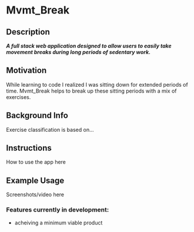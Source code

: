 # Mvmt_Break

## Description
***A full stack web application designed to allow users to easily take
movement breaks during long periods of sedentary work.***

## Motivation
While learning to code I realized I was sitting down for extended periods of time. Mvmt_Break helps to break up these sitting periods with a mix of exercises.

## Background Info
Exercise classification is based on...

## Instructions
How to use the app here

## Example Usage
Screenshots/video here

### Features currently in development:
* acheiving a minimum viable product

